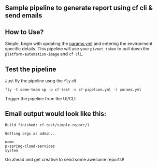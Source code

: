 Sample pipeline to generate report using cf cli & send emails
---

## How to Use?

Simple, begin with updating the [params.yml](./params.yml) and entering the environment specific details. This pipeline will use your `pivnet_token` to pull down the `platform-automation-image` and `cf cli`.

## Test the pipeline

Just fly the pipeline usng the `fly` cli

```
fly -t some-team sp -p cf-test -c cf-pipeline.yml -l params.yml
```

Trigger the pipeline from the UI/CLI.

## Email output would look like this:

```
Build finished: cf-test/simple-report/1

Getting orgs as admin...

name
p-spring-cloud-services
system
```

Go ahead and get creative to send some awesome reports!!